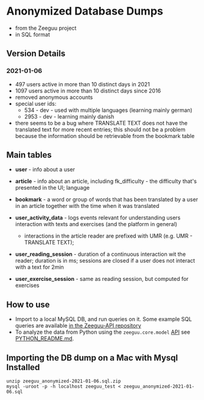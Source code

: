 # Anonymized Database Dumps


* from the Zeeguu project
* in SQL format

## Version Details

### 2021-01-06

* 497 users active in more than 10 distinct days in 2021
* 1097 users active in more than 10 distinct days since 2016
* removed anonymous accounts
* special user ids: 
	* 534 - dev - used with multiple languages (learning mainly german)
	* 2953 - dev - learning mainly danish
* there seems to be a bug where TRANSLATE TEXT does not have the translated text for more recent entries; this should not be a problem because the information should be retrievable from the bookmark table


## Main tables

* **user** - info about a user 
* **article** - info about an article, including fk_difficulty - the difficulty that's presented in the UI; language 
* **bookmark** - a word or group of words that has been translated by a user in an article together with the time when it was translated
* **user\_activity\_data** - logs events relevant for understanding users interaction with texts and exercises (and the platform in general)
	* interactions in the article reader are prefixed with UMR (e.g. UMR - TRANSLATE TEXT);

* **user\_reading\_session** - duration of a continuous interaction wit the reader; duration is in ms; sessions are closed if a user does not interact with a text for 2min
* **user\_exercise\_session** - same as reading session, but computed for exercises


## How to use

* Import to a local MySQL DB, and run queries on it. Some example SQL queries are available [in the Zeeguu-API repository](https://github.com/zeeguu-ecosystem/zeeguu-api/tree/master/tools/sql)
* To analyze the data from Python using the `zeeguu.core.model` [API](https://github.com/zeeguu-ecosystem/zeeguu-api/tree/master/zeeguu/core/model) see [PYTHON_README.md](./PYTHON_README.md). 


## Importing the DB dump on a Mac with Mysql Installed
````
unzip zeeguu_anonymized-2021-01-06.sql.zip
mysql -uroot -p -h localhost zeeguu_test < zeeguu_anonymized-2021-01-06.sql
````


